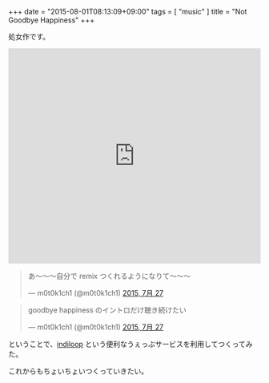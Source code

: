 +++
date = "2015-08-01T08:13:09+09:00"
tags = [ "music" ]
title = "Not Goodbye Happiness"
+++

処女作です。

<iframe width="100%" height="430" scrolling="no" frameborder="no" allowtransparency="true" src="https://www.indiloop.com/player/55b7087e08ea12fd64851e0f?layout=tall&color=rgb(255%2C%20255%2C%20255)&stems=false"></iframe>

<!--more-->

<blockquote class="twitter-tweet" lang="ja"><p lang="ja" dir="ltr">あ〜〜〜自分で remix つくれるようになりて〜〜〜</p>&mdash; m0t0k1ch1 (@m0t0k1ch1) <a href="https://twitter.com/m0t0k1ch1/status/625491928692318208">2015, 7月 27</a></blockquote>
<script async src="//platform.twitter.com/widgets.js" charset="utf-8"></script>

<blockquote class="twitter-tweet" lang="ja"><p lang="ja" dir="ltr">goodbye happiness のイントロだけ聴き続けたい</p>&mdash; m0t0k1ch1 (@m0t0k1ch1) <a href="https://twitter.com/m0t0k1ch1/status/625695916662460417">2015, 7月 27</a></blockquote>
<script async src="//platform.twitter.com/widgets.js" charset="utf-8"></script>

ということで、[indiloop](https://www.indiloop.com) という便利なうぇっぶサービスを利用してつくってみた。

これからもちょいちょいつくっていきたい。
